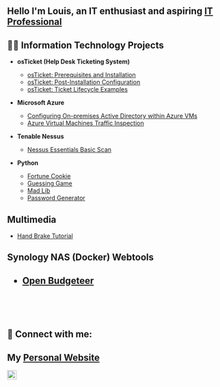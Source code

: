 <h2>Hello I'm Louis, an IT enthusiast and aspiring <a href="https://www.linkedin.com/in/louisperez1978/">IT Professional</a></h2>

<h2>👨‍💻 Information Technology Projects</h2>

- <b>osTicket (Help Desk Ticketing System)</b>
  - [osTicket: Prerequisites and Installation](https://github.com/presicion25/osTicket-Installation)
  - [osTicket: Post-Installation Configuration](https://github.com/presicion25/osTicket-Configuration)
  - [osTicket: Ticket Lifecycle Examples](https://github.com/presicion25/osTicket-Ticket-Lifecycle-Examples)
  
- <b>Microsoft Azure</b>
  - [Configuring On-premises Active Directory within Azure VMs](https://github.com/presicion25/Active-Directory-Configuration/blob/ba179ad59c32037972597371f3f31f61fc6277f1/README.md)
  - [Azure Virtual Machines Traffic Inspection](https://github.com/presicion25/Azure-Networks-and-Protocols)

- <b>Tenable Nessus</b>

  - [Nessus Essentials Basic Scan](https://github.com/presicion25/Tenable-Nessus-Basic-Scan)


- <b>Python</b>
  - [Fortune Cookie](https://github.com/presicion25/Python-Projects/tree/main/Fortune%20Cookie)
  - [Guessing Game](https://github.com/presicion25/Python-Projects/tree/main/Guessing%20Game)
  - [Mad Lib](https://github.com/presicion25/Python-Projects/tree/main/MadLib)
  - [Password Generator](https://github.com/presicion25/Python-Projects/tree/main/Password%20Generator)
  
  

<h2>Multimedia</h2>

  -  [Hand Brake Tutorial](https://github.com/presicion25/Hand-Brake)

<h2>Synology NAS (Docker) Webtools<h2>
  
-    [Open Budgeteer](https://github.com/presicion25/open-budgeteer)
  <br />
  <br />
   
<h2>🤳 Connect with me:</h2>

<h2>My <a href="https://exemplarysecurity.com/">Personal Website</a></h2>

[<img align="left" alt="Louis | LinkedIn" width="22px" src="https://cdn.jsdelivr.net/npm/simple-icons@v3/icons/linkedin.svg" />][linkedin]




[linkedin]: https://www.linkedin.com/in/louisperez1978/
